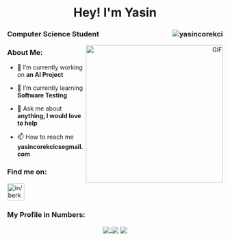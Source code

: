 <h1 align="center">Hey! I'm Yasin  </h1> 
<h3 align="Left">Computer Science Student <img align="right" src="https://shields-io-visitor-counter.herokuapp.com/badge?page=yasincorekci&label=Visitors&labelColor=000000&logo=GitHub&logoColor=FFFFFF&color=DD2727&style=for-the-badge" alt="yasincorekci"/></h3>
<p align="right"> 
<img align="right" alt="GIF" src="https://raw.githubusercontent.com/yasincorekci/berkaymengunogul/main/img/call_me.png" width="320" height="320" />
 </p>
<h3>About Me:</h3>

- 🔭 I’m currently working on **an AI Project**

- 🌱 I’m currently learning **Software Testing**

- 💬 Ask me about **anything, I would love to help**

- 📫 How to reach me **yasincorekcicsegmail.com**

<h3 align="left">Find me on:</h3>
<p align="left">
<a href="https://linkedin.com/in/yasincorekci/" target="blank"><img align="center" src="https://raw.githubusercontent.com/rahuldkjain/github-profile-readme-generator/master/src/images/icons/Social/linked-in-alt.svg" alt="in/berkaymengunogul/" height="40" width="40" /></a>
</p>


   
  
<h3>My Profile in Numbers:</h3>
<p align="center">
<a href="#">
  <img align="center" src="https://github-readme-stats.vercel.app/api?username=bobryke&show_icons=true&count_private=true&theme=radical&" />
</a>
<a href="#">
<img align="center" src="https://github-readme-streak-stats.herokuapp.com/?user=bobryke&theme=radical" /></a>
<a href="#">
  <img align="center" src="https://github-readme-stats.vercel.app/api/top-langs/?username=bobryke&layout=compact&hide=CSS,html&langs_count=5&theme=radical"/>
</a>
</p>

